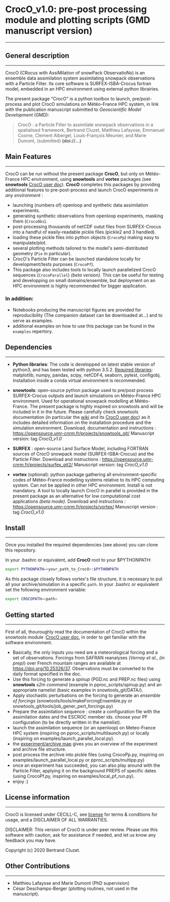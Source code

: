 # CrocO_v1.0: pre-post processing module and plotting scripts (GMD manuscript version)
---

## General description
---

CrocO (CRocus with AssiMilation of snowPack ObservatioNs) is an ensemble data assimilation system assimilating snowpack observations with a Particle Filter. Its core software is SURFEX-ISBA-Crocus fortran model, embedded in an HPC environment using external python librairies.

The present package "CrocO" is a python toolbox to launch, pre/post-process and plot CrocO simulations on Météo-France HPC system, in link with the publication manuscript submitted to _Geoscientific Model Development_ (GMD):
>CrocO : a Particle Filter to assimilate snowpack observations
in a spatialised framework,
Bertrand Cluzet, Matthieu Lafaysse, Emmanuel Cosme, Clement Albergel,
Louis-François Meunier, and Marie Dumont, (submitted) **(doi://...)**

## Main Features
---
CrocO can be run without the present package **CrocO**, but only on Météo-France HPC environment, using **snowtools** and **vortex** packages (see **snowtools** [CrocO user doc](https://opensource.umr-cnrm.fr/projects/snowtools_git/wiki/CrocO_user_doc)). **CrocO** completes this packages by providing additional features to pre-post-process and launch CrocO experiments _in any environment_ :
- launching (numbers of) openloop and synthetic data assimilation experiments.
- generating synthetic observations from openloop experiments, masking them (```CrocoObs```).
- post-processing thousands of netCDF outut files from SURFEX-Crocus into a handful of easily-readable pickle files (pickle2 and 3 handled).
- loading these pickle files into python objects (```CrocoPp```) making easy to manipulate/plot.
- several plotting methods tailored to the model's semi-distributed geometry (```Pie``` in particular).
- CrocO's Particle Filter can be launched standalone locally for development/tests purposes (```CrocoPf```).
- This package also includes tools to locally launch parallelized CrocO sequences (```CrocoParallel```) _(beta version)_. This can be useful for testing and developping on small domains/ensemble, but deployment on an HPC environment is highly recommended for bigger application.

### In addition:
- Notebooks producing the manuscript figures are provided for reproducibility (The companion dataset can be downloaded at...) and to serve as examples.
- additional examples on how to use this package can be found in the ```examples``` repertory.


## Dependencies
---
- **Python libraries**: The code is developped on latest stable version of python3, and has been tested with python 3.5.2. [Required libraries](https://github.com/bertrandcz/CrocO/blob/master/requirements.txt): matplotlib, numpy, pandas, scipy, netCDF4, seaborn, pytest, configobj. Installation inside a conda virtual environment is recommended.
- **snowtools**: open-source python package used to pre/post process SURFEX-Crocus outputs and launch simulations on Météo-France HPC environment. Used for operational snowpack modelling at Météo-France. The present package is highly inspired on snowtools and will be included in it in the future. Please carefully check snowtools documentation (in particular the [wiki](https://opensource.umr-cnrm.fr/projects/snowtools_git/wiki/Wiki) and its [CrocO user doc](https://opensource.umr-cnrm.fr/projects/snowtools_git/wiki/CrocO_user_doc)) as it includes detailed information on the installation procedure and the simulation environment.
Download, documentation and instructions : https://opensource.umr-cnrm.fr/projects/snowtools_git/ Manuscript version: tag *CrocO_v1.0*
- **SURFEX** : open-source Land Surface Model, including FORTRAN sources of CrocO snowpack model (SURFEX-ISBA-Crocus) and the Particle Filter.
Download and instructions : https://opensource.umr-cnrm.fr/projects/surfex_git2/ Manuscript version: tag *CrocO_v1.0*

- **vortex** (optional): python package gathering all environment-specific codes of Météo-France modelling systems relative to its HPC computing system. Can not be applied in other HPC environment. Install is not mandatory. A tool to locally launch CrocO in parallel is provided in the present package as an alternative for low computational cost applications _(beta mode)_.
Download and instructions : https://opensource.umr-cnrm.fr/projects/vortex/ Manuscript version : tag *CrocO_v1.0*



## Install
---

Once you installed the required dependencies (see above) you can clone this repository.

In your .bashrc or equivalent, add **CrocO** root to your $PYTHONPATH:
```bash
export PYTHONPATH=<your_path_to_CrocO>:$PYTHONPATH
```

As this package closely follows vortex's file structure, it is necessary to put all your archive/simulation in a specific ```path```. In your .bashrc or equivalent set the following environment variable:
```bash 
export CROCOPATH=<path>
```



## Getting started
---

First of all, thouroughly read the documentation of CrocO within the snowtools module :[CrocO user doc](https://opensource.umr-cnrm.fr/projects/snowtools_git/wiki/CrocO_user_doc), in order to get familiar with the software environment. 
- Basically, the only inputs you need are a meteorological forcing and a set of observations. Forcings from SAFRAN reanalyses (_Vernay et al., (in prep)_) over French mountain ranges are available at https://doi.org/10.25326/37. Observations must be converted to the daily format specified in the doc. 
- Use this forcing to generate a *spinup* (PGD.nc and PREP.nc files) using **snowtools** _s2m command_ (example in pproc_scripts/spinup.py) and an appropriate namelist (basic examples in snowtools_git/DATA/).
- Apply stochastic perturbations on the forcing to generate an *ensemble of forcings* (snowtools/tools/makeForcingEnsemble.py or snowtools_git/tools/job_gener_pert_forcings.py)
- Prepare the assimilation sequence : create a configuration file with the assimilation dates and the ESCROC member ids. choose your PF configuration (to be directly written in the namelist).
- launch the assimilation sequence (or an openloop) on Meteo-France HPC system (inspiring on pproc_scripts/multilaunch.py) or locally (inspiring on examples/launch_parallel_local.py).
- the [experiment/archive map](https://github.com/bertrandcz/CrocO/doc/xp.png) gives you an overview of the experiment and archive file structure. 
- post process the archive into pickle files (using CrocoPp.py, inspiring on examples/launch_parallel_local.py or pproc_scripts/multipp.py)
- once an experiment has succeeded, you can also play around with the Particle Filter, applying it on the background PREPS of specific dates (using CrocoPf.py, inspiring on examples/local_pf_run.py).
- enjoy :)

## License information
---

CrocO is licensed under CECILL-C, see [license](<https://github.com/bertrandcz/CrocO/LICENCE.txt>) for terms & conditions for usage, and a DISCLAIMER OF ALL WARRANTIES.

DISCLAIMER: This version of CrocO is under peer review. Please use this software with caution, ask for assistance if needed, and let us know any feedback you may have.

Copyright (c) 2020 Bertrand Cluzet.

## Other Contributions
---
- Matthieu Lafaysse and Marie Dumont (PhD supervision)
- César Deschamps-Berger (plotting routines, not used in the manuscript).


